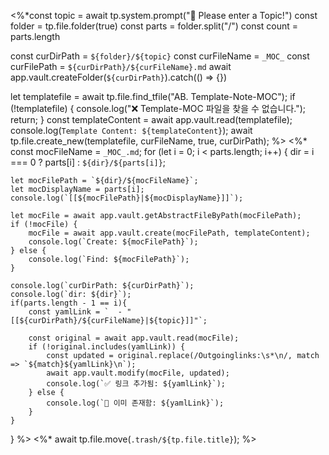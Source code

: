 <%*const topic = await tp.system.prompt("📘 Please enter a Topic!")
const folder = tp.file.folder(true)
const parts = folder.split("/")
const count = parts.length

const curDirPath = `${folder}/${topic}`
const curFileName = `_MOC_`
const curFilePath = `${curDirPath}/${curFileName}.md`
await app.vault.createFolder(`${curDirPath}`).catch(() => {})

let templatefile = await tp.file.find_tfile("AB. Template-Note-MOC");
if (!templatefile) {
	console.log("❌ Template-MOC 파일을 찾을 수 없습니다.");
	return;
}
const templateContent = await app.vault.read(templatefile);
console.log(`Template Content: ${templateContent}`);
await tp.file.create_new(templatefile, curFileName, true, curDirPath);
%>
<%*
const mocFileName = `_MOC_.md`;
for (let i = 0; i < parts.length; i++) {
	dir = i === 0 ? parts[i] : `${dir}/${parts[i]}`;
	
	let mocFilePath = `${dir}/${mocFileName}`;
	let mocDisplayName = parts[i];
	console.log(`[[${mocFilePath}|${mocDisplayName}]]`);
	
	let mocFile = await app.vault.getAbstractFileByPath(mocFilePath);
	if (!mocFile) {
		mocFile = await app.vault.create(mocFilePath, templateContent);
		console.log(`Create: ${mocFilePath}`);
	} else {
		console.log(`Find: ${mocFilePath}`);
	}

	console.log(`curDirPath: ${curDirPath}`);
	console.log(`dir: ${dir}`);
	if(parts.length - 1 == i){
		const yamlLink = `  - "[[${curDirPath}/${curFileName}|${topic}]]"`;
		
		const original = await app.vault.read(mocFile);
		if (!original.includes(yamlLink)) {
			const updated = original.replace(/Outgoinglinks:\s*\n/, match => `${match}${yamlLink}\n`);
			await app.vault.modify(mocFile, updated);
			console.log(`✅ 링크 추가됨: ${yamlLink}`);
		} else {
			console.log(`🔁 이미 존재함: ${yamlLink}`);
		}
	}
}
%>
<%* await tp.file.move(`.trash/${tp.file.title}`); %>

